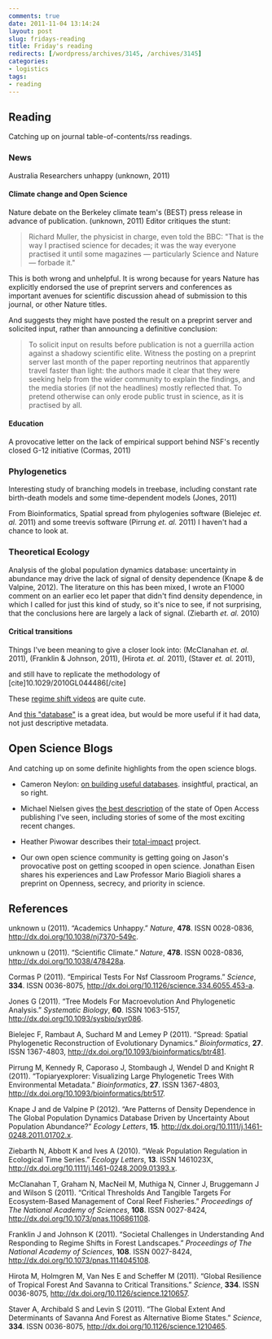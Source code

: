 ```yaml
---
comments: true
date: 2011-11-04 13:14:24
layout: post
slug: fridays-reading
title: Friday's reading
redirects: [/wordpress/archives/3145, /archives/3145]
categories:
- logistics
tags:
- reading
---
```


## Reading


Catching up on journal table-of-contents/rss readings.


### News


Australia Researchers unhappy (unknown, 2011)


#### Climate change and Open Science


Nature debate on the Berkeley climate team's (BEST) press release in advance of publication. (unknown, 2011) Editor critiques the stunt:


> Richard Muller, the physicist in charge, even told the BBC: "That is the way I practised science for decades; it was the way everyone practised it until some magazines — particularly Science and Nature — forbade it."

This is both wrong and unhelpful. It is wrong because for years Nature has explicitly endorsed the use of preprint servers and conferences as important avenues for scientific discussion ahead of submission to this journal, or other Nature titles.


And suggests they might have posted the result on a preprint server and solicited input, rather than announcing a definitive conclusion:


> To solicit input on results before publication is not a guerrilla action against a shadowy scientific elite. Witness the posting on a preprint server last month of the paper reporting neutrinos that apparently travel faster than light: the authors made it clear that they were seeking help from the wider community to explain the findings, and the media stories (if not the headlines) mostly reflected that. To pretend otherwise can only erode public trust in science, as it is practised by all.




#### Education


A provocative letter on the lack of empirical support behind NSF's recently closed G-12 initiative (Cormas, 2011)




### Phylogenetics


Interesting study of branching models in treebase, including constant rate birth-death models and some time-dependent models (Jones, 2011)

From Bioinformatics, Spatial spread from phylogenies software (Bielejec _et. al._ 2011) and some treevis software (Pirrung _et. al._ 2011) I haven't had a chance to look at.


### Theoretical Ecology


Analysis of the global population dynamics database: uncertainty in abundance may drive the lack of signal of density dependence (Knape & de Valpine, 2012). The literature on this has been mixed, I wrote an F1000 comment on an earlier eco let paper that didn't find density dependence, in which I called for just this kind of study, so it's nice to see, if not surprising, that the conclusions here are largely a lack of signal. (Ziebarth _et. al._ 2010)


#### Critical transitions


Things I've been meaning to give a closer look into: (McClanahan _et. al._ 2011), (Franklin & Johnson, 2011), (Hirota _et. al._ 2011), (Staver _et. al._ 2011),

and still have to replicate the methodology of [cite]10.1029/2010GL044486[/cite]

These [regime shift videos](http://rs.resalliance.org/2010/12/13/resilience-and-regime-shift-videos/) are quite cute.

And [this "database"](http://www.regimeshifts.org) is a great idea, but would be more useful if it had data, not just descriptive metadata.


## Open Science Blogs


And catching up on some definite highlights from the open science blogs.



	
  * Cameron Neylon: [on building useful databases](http://cameronneylon.net/blog/building-the-perfect-data-repository-or-the-one-that-might-get-used/). insightful, practical, an so right.

	
  * Michael Nielsen gives [the best description](http://michaelnielsen.org/blog/open-access-a-short-summary/) of the state of Open Access publishing I've seen, including stories of some of the most exciting recent changes.

	
  * Heather Piwowar describes their [total-impact](http://researchremix.wordpress.com/2011/10/31/total-impact-party/) project.

	
  * Our own open science community is getting going on Jason's provocative post on getting scooped in open science. Jonathan Eisen shares his experiences and Law Professor Mario Biagioli shares a preprint on Openness, secrecy, and priority in science.


## References

<p>unknown u (2011).
&ldquo;Academics Unhappy.&rdquo;
<EM>Nature</EM>, <B>478</B>.
ISSN 0028-0836, <a href="http://dx.doi.org/10.1038/nj7370-549c">http://dx.doi.org/10.1038/nj7370-549c</a>.
<p>unknown u (2011).
&ldquo;Scientific Climate.&rdquo;
<EM>Nature</EM>, <B>478</B>.
ISSN 0028-0836, <a href="http://dx.doi.org/10.1038/478428a">http://dx.doi.org/10.1038/478428a</a>.
<p>Cormas P (2011).
&ldquo;Empirical Tests For Nsf Classroom Programs.&rdquo;
<EM>Science</EM>, <B>334</B>.
ISSN 0036-8075, <a href="http://dx.doi.org/10.1126/science.334.6055.453-a">http://dx.doi.org/10.1126/science.334.6055.453-a</a>.
<p>Jones G (2011).
&ldquo;Tree Models For Macroevolution And Phylogenetic Analysis.&rdquo;
<EM>Systematic Biology</EM>, <B>60</B>.
ISSN 1063-5157, <a href="http://dx.doi.org/10.1093/sysbio/syr086">http://dx.doi.org/10.1093/sysbio/syr086</a>.
<p>Bielejec F, Rambaut A, Suchard M and Lemey P (2011).
&ldquo;Spread: Spatial Phylogenetic Reconstruction of Evolutionary Dynamics.&rdquo;
<EM>Bioinformatics</EM>, <B>27</B>.
ISSN 1367-4803, <a href="http://dx.doi.org/10.1093/bioinformatics/btr481">http://dx.doi.org/10.1093/bioinformatics/btr481</a>.
<p>Pirrung M, Kennedy R, Caporaso J, Stombaugh J, Wendel D and Knight R (2011).
&ldquo;Topiaryexplorer: Visualizing Large Phylogenetic Trees With Environmental Metadata.&rdquo;
<EM>Bioinformatics</EM>, <B>27</B>.
ISSN 1367-4803, <a href="http://dx.doi.org/10.1093/bioinformatics/btr517">http://dx.doi.org/10.1093/bioinformatics/btr517</a>.
<p>Knape J and de Valpine P (2012).
&ldquo;Are Patterns of Density Dependence in The Global Population Dynamics Database Driven by Uncertainty About Population Abundance?&rdquo;
<EM>Ecology Letters</EM>, <B>15</B>.
<a href="http://dx.doi.org/10.1111/j.1461-0248.2011.01702.x">http://dx.doi.org/10.1111/j.1461-0248.2011.01702.x</a>.
<p>Ziebarth N, Abbott K and Ives A (2010).
&ldquo;Weak Population Regulation in Ecological Time Series.&rdquo;
<EM>Ecology Letters</EM>, <B>13</B>.
ISSN 1461023X, <a href="http://dx.doi.org/10.1111/j.1461-0248.2009.01393.x">http://dx.doi.org/10.1111/j.1461-0248.2009.01393.x</a>.
<p>McClanahan T, Graham N, MacNeil M, Muthiga N, Cinner J, Bruggemann J and Wilson S (2011).
&ldquo;Critical Thresholds And Tangible Targets For Ecosystem-Based Management of Coral Reef Fisheries.&rdquo;
<EM>Proceedings of The National Academy of Sciences</EM>, <B>108</B>.
ISSN 0027-8424, <a href="http://dx.doi.org/10.1073/pnas.1106861108">http://dx.doi.org/10.1073/pnas.1106861108</a>.
<p>Franklin J and Johnson K (2011).
&ldquo;Societal Challenges in Understanding And Responding to Regime Shifts in Forest Landscapes.&rdquo;
<EM>Proceedings of The National Academy of Sciences</EM>, <B>108</B>.
ISSN 0027-8424, <a href="http://dx.doi.org/10.1073/pnas.1114045108">http://dx.doi.org/10.1073/pnas.1114045108</a>.
<p>Hirota M, Holmgren M, Van Nes E and Scheffer M (2011).
&ldquo;Global Resilience of Tropical Forest And Savanna to Critical Transitions.&rdquo;
<EM>Science</EM>, <B>334</B>.
ISSN 0036-8075, <a href="http://dx.doi.org/10.1126/science.1210657">http://dx.doi.org/10.1126/science.1210657</a>.
<p>Staver A, Archibald S and Levin S (2011).
&ldquo;The Global Extent And Determinants of Savanna And Forest as Alternative Biome States.&rdquo;
<EM>Science</EM>, <B>334</B>.
ISSN 0036-8075, <a href="http://dx.doi.org/10.1126/science.1210465">http://dx.doi.org/10.1126/science.1210465</a>.
